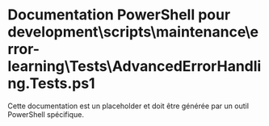 # Documentation PowerShell pour development\scripts\maintenance\error-learning\Tests\AdvancedErrorHandling.Tests.ps1

Cette documentation est un placeholder et doit être générée par un outil PowerShell spécifique.
